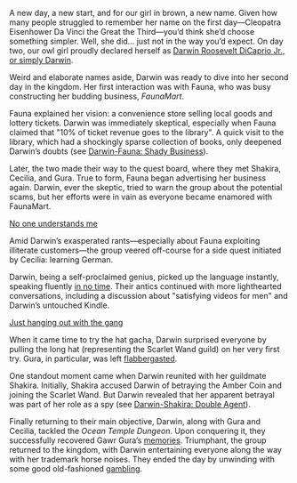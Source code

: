 A new day, a new start, and for our girl in brown, a new name. Given how many people struggled to remember her name on the first day—Cleopatra Eisenhower Da Vinci the Great the Third—you’d think she’d choose something simpler. Well, she did... just not in the way you’d expect. On day two, our owl girl proudly declared herself as [Darwin Roosevelt DiCaprio Jr., or simply Darwin](https://www.youtube.com/live/WQRPyJ4zhC0?feature=shared\&t=322).

Weird and elaborate names aside, Darwin was ready to dive into her second day in the kingdom. Her first interaction was with Fauna, who was busy constructing her budding business, *FaunaMart*.

Fauna explained her vision: a convenience store selling local goods and lottery tickets. Darwin was immediately skeptical, especially when Fauna claimed that "10% of ticket revenue goes to the library". A quick visit to the library, which had a shockingly sparse collection of books, only deepened Darwin’s doubts (see [Darwin-Fauna: Shady Business](#edge:moom-fauna)).

Later, the two made their way to the quest board, where they met Shakira, Cecilia, and Gura. True to form, Fauna began advertising her business again. Darwin, ever the skeptic, tried to warn the group about the potential scams, but her efforts were in vain as everyone became enamored with FaunaMart.

[No one understands me](#embed:https://www.youtube.com/live/WQRPyJ4zhC0?feature=shared\&t=2260)

Amid Darwin’s exasperated rants—especially about Fauna exploiting illiterate customers—the group veered off-course for a side quest initiated by Cecilia: learning German.

Darwin, being a self-proclaimed genius, picked up the language instantly, speaking fluently [in no time](https://www.youtube.com/live/WQRPyJ4zhC0?feature=shared\&t=3180). Their antics continued with more lighthearted conversations, including a discussion about "satisfying videos for men" and Darwin’s untouched Kindle.

[Just hanging out with the gang](#embed:https://www.youtube.com/live/WQRPyJ4zhC0?t=3758)

When it came time to try the hat gacha, Darwin surprised everyone by pulling the long hat (representing the Scarlet Wand guild) on her very first try. Gura, in particular, was left [flabbergasted](https://www.youtube.com/live/WQRPyJ4zhC0?feature=shared\&t=3931).

One standout moment came when Darwin reunited with her guildmate Shakira. Initially, Shakira accused Darwin of betraying the Amber Coin and joining the Scarlet Wand. But Darwin revealed that her apparent betrayal was part of her role as a spy (see [Darwin-Shakira: Double Agent](#edge:kiara-moom)).

Finally returning to their main objective, Darwin, along with Gura and Cecilia, tackled the *Ocean Temple Dungeon*. Upon conquering it, they successfully recovered Gawr Gura’s [memories](https://www.youtube.com/live/WQRPyJ4zhC0?feature=shared\&t=10437). Triumphant, the group returned to the kingdom, with Darwin entertaining everyone along the way with her trademark horse noises. They ended the day by unwinding with some good old-fashioned [gambling](https://www.youtube.com/live/WQRPyJ4zhC0?feature=shared\&t=11457).
